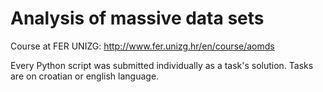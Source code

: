 # Analysis of massive data sets
Course at FER UNIZG: http://www.fer.unizg.hr/en/course/aomds

Every Python script was submitted individually as a task's solution.
Tasks are on croatian or english language.
